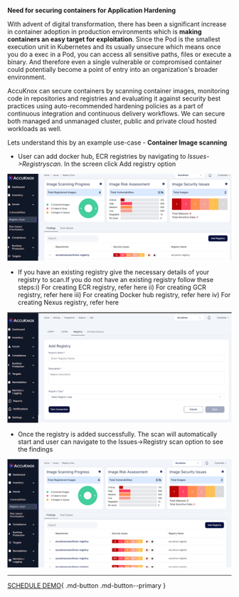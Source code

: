 **Need for securing containers for Application Hardening**

With advent of digital transformation, there has been a significant increase in container adoption in production environments which is **making containers an easy target for exploitation**. Since the Pod is the smallest execution unit in Kubernetes and its usually unsecure which means once you do a exec in a Pod, you can access all sensitive paths, files or execute a binary. And therefore even a single vulnerable or compromised container could potentially become a point of entry into an organization's broader environment.

AccuKnox can secure containers by scanning container images, monitoring code in repositories and registries and evaluating it against security best practices using auto-recommended hardening policies as a part of continuous integration and continuous delivery workflows. We can secure both managed and unmanaged cluster, public and private cloud hosted workloads as well.

Lets understand this by an example use-case - **Container Image scanning**


+ User can add docker hub, ECR registries by navigating to *Issues->Registryscan*. In the screen click Add registry option

![](images/image-scan-1.png)

+ If you have an existing registry give the necessary details of your registry to scan.If you do not have an existing registry follow these steps:i) For creating ECR registry, refer here ii) For creating GCR registry, refer here iii) For creating Docker hub registry, refer here iv) For creating Nexus registry, refer here

![](images/image-scan-2.png)


+ Once the registry is added successfully. The scan will automatically start and user can navigate to the Issues->Registry scan option to see the findings

![](images/image-scan-3.png)

- - - 
[SCHEDULE DEMO](https://www.accuknox.com/contact-us){ .md-button .md-button--primary }
